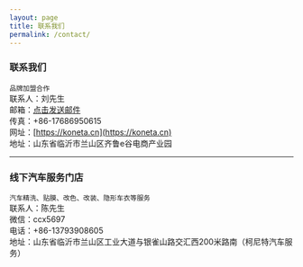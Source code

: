 ```yaml
---
layout: page
title: 联系我们
permalink: /contact/
---
```

### 联系我们
`品牌加盟合作`  
联系人：刘先生  
邮箱：[点击发送邮件](mailto:{{site.email}})  
传真：+86-17686950615  
网址：[https://koneta.cn](https://koneta.cn)  
地址：山东省临沂市兰山区齐鲁e谷电商产业园  
***
### 线下汽车服务门店
`汽车精洗、贴膜、改色、改装、隐形车衣等服务`   
联系人：陈先生  
微信：ccx5697  
电话：+86-13793908605  
地址：山东省临沂市兰山区工业大道与银雀山路交汇西200米路南（柯尼特汽车服务）


